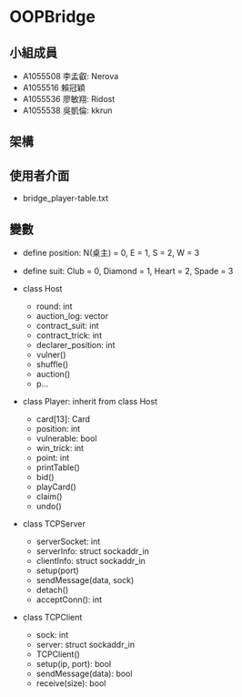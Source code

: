 # OOPBridge

## 小組成員
+ A1055508 李孟叡: Nerova
+ A1055516 賴冠穎
+ A1055536 廖敏翔: Ridost
+ A1055538 吳凱倫: kkrun

## 架構

## 使用者介面
- bridge_player-table.txt

## 變數
+ define position: N(桌主) = 0, E = 1, S = 2, W = 3
+ define suit: Club = 0, Diamond = 1, Heart = 2, Spade = 3

+ class Host
  - round: int
  - auction_log: vector<string>
  - contract_suit: int
  - contract_trick: int
  - declarer_position: int
  - vulner()
  - shuffle()
  - auction()
  - p...
+ class Player: inherit from class Host
  - card[13]: Card
  - position: int
  - vulnerable: bool
  - win_trick: int
  - point: int
  - printTable()
  - bid()
  - playCard()
  - claim()
  - undo()
+ class TCPServer
  - serverSocket: int
  - serverInfo: struct sockaddr_in
  - clientInfo: struct sockaddr_in
  - setup(port)
  - sendMessage(data, sock)
  - detach()
  - acceptConn(): int
+ class TCPClient
  - sock: int
  - server: struct sockaddr_in
  - TCPClient()
  - setup(ip, port): bool
  - sendMessage(data): bool
  - receive(size): bool
